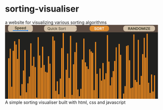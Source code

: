 # sorting-visualiser
a website for visualizing various sorting algorithms
![Image of Sorting Visualiser](/image/Sorting.jpg?raw=true)
A simple sorting visualiser built with html, css and javascript
